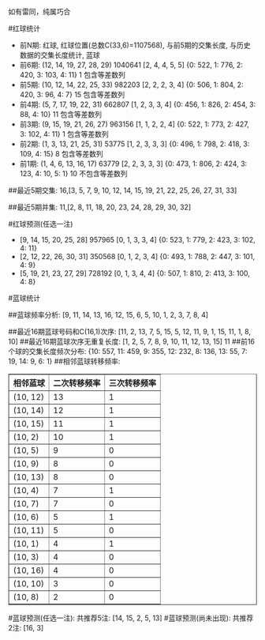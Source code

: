 <!-- 
.. title: 双色球2015094期(2015-08-13)数据分析报告
.. slug: slott-2015094-2015-08-13-report
.. date: 2015-08-14 08:00:00 UTC+08:00
.. tags: Lottery
.. link: 
.. description: 
.. type: text
-->

如有雷同，纯属巧合

<!-- TEASER_END-->

#红球统计

- 前N期: 红球, 红球位置(总数C(33,6)=1107568), 与前5期的交集长度, 与历史数据的交集长度统计, 蓝球
- 前6期: (12, 14, 19, 27, 28, 29) 1040641 [2, 4, 4, 5, 5] {0: 522, 1: 776, 2: 420, 3: 103, 4: 11} 1 包含等差数列
- 前5期: (10, 12, 14, 22, 25, 33) 982203 [2, 2, 2, 3, 4] {0: 506, 1: 804, 2: 420, 3: 96, 4: 7} 15 包含等差数列
- 前4期: (5, 7, 17, 19, 22, 31) 662807 [1, 2, 3, 3, 4] {0: 456, 1: 826, 2: 454, 3: 88, 4: 10} 11 包含等差数列
- 前3期: (9, 15, 19, 21, 26, 27) 963156 [1, 1, 2, 2, 4] {0: 522, 1: 773, 2: 427, 3: 102, 4: 11} 1 包含等差数列
- 前2期: (1, 3, 13, 21, 25, 31) 53775 [1, 2, 3, 3, 3] {0: 496, 1: 798, 2: 418, 3: 109, 4: 15} 8 包含等差数列
- 前1期: (1, 4, 6, 13, 16, 17) 63779 [2, 2, 3, 3, 3] {0: 473, 1: 806, 2: 424, 3: 123, 4: 10, 5: 1} 10 不包含等差数列

##最近5期交集:
16,[3, 5, 7, 9, 10, 12, 14, 15, 19, 21, 22, 25, 26, 27, 31, 33]

##最近5期并集:
11,[2, 8, 11, 18, 20, 23, 24, 28, 29, 30, 32]

#红球预测(任选一注)

- [9, 14, 15, 20, 25, 28] 957965 [0, 1, 3, 3, 4] {0: 523, 1: 779, 2: 423, 3: 102, 4: 11}
- [2, 12, 22, 26, 30, 31] 350568 [0, 1, 2, 3, 4] {0: 493, 1: 788, 2: 447, 3: 101, 4: 9}
- [5, 19, 21, 23, 27, 29] 728192 [0, 1, 3, 4, 4] {0: 507, 1: 810, 2: 413, 3: 100, 4: 8}

#蓝球统计

##蓝球频率分析:
[9, 11, 14, 13, 16, 12, 15, 6, 5, 10, 1, 2, 3, 7, 8, 4]

##最近16期蓝球号码和C(16,1)次序:
[11, 2, 13, 7, 5, 15, 5, 12, 11, 9, 1, 15, 11, 1, 8, 10]
##最近16期蓝球次序无重复长度:
[1, 2, 5, 7, 8, 9, 10, 11, 12, 13, 15] 11
##前16个球的交集长度频次分布:
{10: 557, 11: 459, 9: 355, 12: 232, 8: 136, 13: 55, 7: 19, 14: 9, 6: 1}
##相邻蓝球转移频率:
<table border="1" class="table table-striped dataframe">
  <thead>
    <tr style="text-align: right;">
      <th>相邻蓝球</th>
      <th>二次转移频率</th>
      <th>三次转移频率</th>
    </tr>
  </thead>
  <tbody>
    <tr>
      <td>(10, 12)</td>
      <td>13</td>
      <td>1</td>
    </tr>
    <tr>
      <td>(10, 14)</td>
      <td>12</td>
      <td>1</td>
    </tr>
    <tr>
      <td>(10, 15)</td>
      <td>11</td>
      <td>1</td>
    </tr>
    <tr>
      <td>(10, 2)</td>
      <td>10</td>
      <td>1</td>
    </tr>
    <tr>
      <td>(10, 5)</td>
      <td>9</td>
      <td>0</td>
    </tr>
    <tr>
      <td>(10, 9)</td>
      <td>8</td>
      <td>0</td>
    </tr>
    <tr>
      <td>(10, 13)</td>
      <td>8</td>
      <td>0</td>
    </tr>
    <tr>
      <td>(10, 4)</td>
      <td>7</td>
      <td>1</td>
    </tr>
    <tr>
      <td>(10, 7)</td>
      <td>7</td>
      <td>0</td>
    </tr>
    <tr>
      <td>(10, 6)</td>
      <td>5</td>
      <td>1</td>
    </tr>
    <tr>
      <td>(10, 11)</td>
      <td>5</td>
      <td>0</td>
    </tr>
    <tr>
      <td>(10, 1)</td>
      <td>4</td>
      <td>1</td>
    </tr>
    <tr>
      <td>(10, 3)</td>
      <td>4</td>
      <td>0</td>
    </tr>
    <tr>
      <td>(10, 16)</td>
      <td>4</td>
      <td>0</td>
    </tr>
    <tr>
      <td>(10, 10)</td>
      <td>3</td>
      <td>0</td>
    </tr>
    <tr>
      <td>(10, 8)</td>
      <td>2</td>
      <td>0</td>
    </tr>
  </tbody>
</table>
#蓝球预测(任选一注):
共推荐5注: [14, 15, 2, 5, 13]
#蓝球预测(尚未出现):
共推荐2注: [16, 3]

